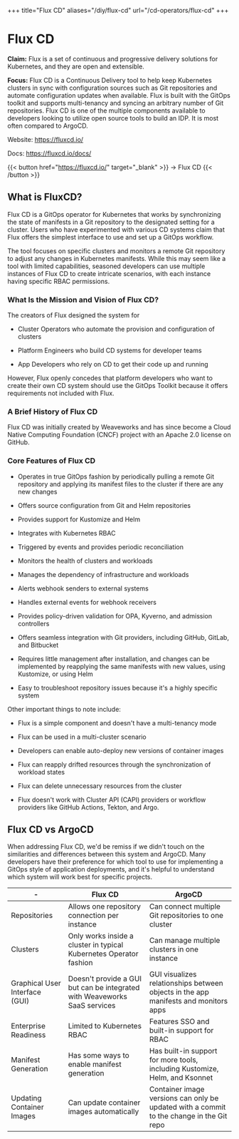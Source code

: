 +++
title="Flux CD"
aliases="/diy/flux-cd"
url="/cd-operators/flux-cd"
+++

# Flux CD

**Claim:** Flux is a set of continuous and progressive delivery solutions for Kubernetes, and they are open and extensible.

**Focus:** Flux CD is a Continuous Delivery tool to help keep Kubernetes clusters in sync with configuration sources such as Git repositories and automate configuration updates when available. Flux is built with the GitOps toolkit and supports multi-tenancy and syncing an arbitrary number of Git repositories. Flux CD is one of the multiple components available to developers looking to utilize open source tools to build an IDP. It is most often compared to ArgoCD.

Website: <https://fluxcd.io/>

Docs: <https://fluxcd.io/docs/>

{{< button href="https://fluxcd.io/" target="_blank" >}}
-> Flux CD
{{< /button >}}

What is FluxCD?
---------------
Flux CD is a GitOps operator for Kubernetes that works by synchronizing the state of manifests in a Git repository to the designated setting for a cluster. Users who have experimented with various CD systems claim that Flux offers the simplest interface to use and set up a GitOps workflow.

The tool focuses on specific clusters and monitors a remote Git repository to adjust any changes in Kubernetes manifests. While this may seem like a tool with limited capabilities, seasoned developers can use multiple instances of Flux CD to create intricate scenarios, with each instance having specific RBAC permissions.

### What Is the Mission and Vision of Flux CD? ###

The creators of Flux designed the system for

-   Cluster Operators who automate the provision and configuration of clusters

-   Platform Engineers who build CD systems for developer teams

-   App Developers who rely on CD to get their code up and running

However, Flux openly concedes that platform developers who want to create their own CD system should use the GitOps Toolkit because it offers requirements not included with Flux.

### A Brief History of Flux CD ###

Flux CD was initially created by Weaveworks and has since become a Cloud Native Computing Foundation (CNCF) project with an Apache 2.0 license on GitHub.

### Core Features of Flux CD ###

-   Operates in true GitOps fashion by periodically pulling a remote Git repository and applying its manifest files to the cluster if there are any new changes

-   Offers source configuration from Git and Helm repositories

-   Provides support for Kustomize and Helm

-   Integrates with Kubernetes RBAC

-   Triggered by events and provides periodic reconciliation

-   Monitors the health of clusters and workloads

-   Manages the dependency of infrastructure and workloads

-   Alerts webhook senders to external systems

-   Handles external events for webhook receivers

-   Provides policy-driven validation for OPA, Kyverno, and admission controllers

-   Offers seamless integration with Git providers, including GitHub, GitLab, and Bitbucket

-   Requires little management after installation, and changes can be implemented by reapplying the same manifests with new values, using Kustomize, or using Helm

-   Easy to troubleshoot repository issues because it's a highly specific system

Other important things to note include:

-   Flux is a simple component and doesn't have a multi-tenancy mode

-   Flux can be used in a multi-cluster scenario

-   Developers can enable auto-deploy new versions of container images 

-   Flux can reapply drifted resources through the synchronization of workload states

-   Flux can delete unnecessary resources from the cluster

-   Flux doesn't work with Cluster API (CAPI) providers or workflow providers like GitHub Actions, Tekton, and Argo.

## Flux CD vs ArgoCD ##

When addressing Flux CD, we'd be remiss if we didn't touch on the similarities and differences between this system and ArgoCD. Many developers have their preference for which tool to use for implementing a GitOps style of application deployments, and it's helpful to understand which system will work best for specific projects.

|- | Flux CD | ArgoCD |
| -- | --- | --- |
| Repositories | Allows one repository connection per instance | Can connect multiple Git repositories to one cluster |
| Clusters | Only works inside a cluster in typical Kubernetes Operator fashion | Can manage multiple clusters in one instance |
| Graphical User Interface (GUI) | Doesn't provide a GUI but can be integrated with Weaveworks SaaS services | GUI visualizes relationships between objects in the app manifests and monitors apps |
| Enterprise Readiness | Limited to Kubernetes RBAC | Features SSO and built-in support for RBAC |
| Manifest Generation | Has some ways to enable manifest generation | Has built-in support for more tools, including Kustomize, Helm, and Ksonnet |
| Updating Container Images | Can update container images automatically | Container image versions can only be updated with a commit to the change in the Git repo |